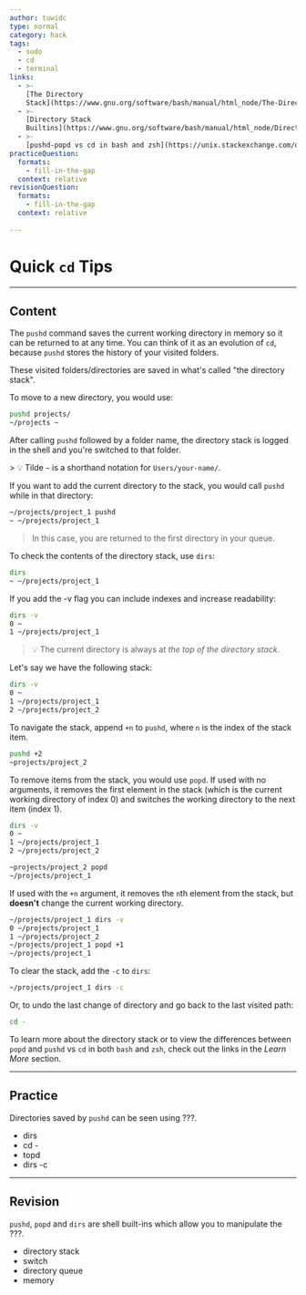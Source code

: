 ```yaml
---
author: tuwidc
type: normal
category: hack
tags:
  - sudo
  - cd
  - terminal
links:
  - >-
    [The Directory
    Stack](https://www.gnu.org/software/bash/manual/html_node/The-Directory-Stack.html){documentation}
  - >-
    [Directory Stack
    Builtins](https://www.gnu.org/software/bash/manual/html_node/Directory-Stack-Builtins.html#Directory-Stack-Builtins){documentation}
  - >-
    [pushd-popd vs cd in bash and zsh](https://unix.stackexchange.com/questions/272965/pushd-popd-vs-cd-cd-in-bash-and-zsh){documentation}
practiceQuestion:
  formats:
    - fill-in-the-gap
  context: relative
revisionQuestion:
  formats:
    - fill-in-the-gap
  context: relative
    
---
```


# Quick `cd` Tips


---

## Content

The `pushd` command saves the current working directory in memory so it can be returned to at any time. You can think of it as an evolution of `cd`, because `pushd` stores the history of your visited folders.

These visited folders/directories are saved in what's called "the directory stack".

To move to a new directory, you would use:

```bash
pushd projects/
~/projects ~
```

After calling `pushd` followed by a folder name, the directory stack is logged in the shell and you're switched to that folder.

&gt; <span class="x x-first x-last">💡 </span>Tilde `~` is a <span class="x x-first x-last">shorthand</span> notation for `Users/your-name/`.

If you want to add the current directory to the stack, you would call `pushd` while in that directory:

```bash
~/projects/project_1 pushd
~ ~/projects/project_1
```

> In this case, you are returned to the first directory in your queue.

To check the contents of the directory stack, use `dirs`:

```bash
dirs
~ ~/projects/project_1
```

If you add the -v flag you can include indexes and increase readability:
```bash
dirs -v
0 ~
1 ~/projects/project_1
```

> 💡 The current directory is always at *the top of the directory stack*.

Let's say we have the following stack:

```bash
dirs -v
0 ~
1 ~/projects/project_1
2 ~/projects/project_2
```

To navigate the stack, append `+n` to `pushd`, where `n` is the index of the stack item.

```bash
pushd +2
~projects/project_2
```

To remove items from the stack, you would use `popd`. If used with no arguments, it removes the first element in the stack (which is the current working directory of index 0) and switches the working directory to the next item (index 1). 

```bash
dirs -v
0 ~
1 ~/projects/project_1
2 ~/projects/project_2

~projects/project_2 popd
~/projects/project_1
```

If used with the `+n` argument, it removes the `n`th element from the stack, but **doesn't** change the current working directory.

```bash
~/projects/project_1 dirs -v
0 ~/projects/project_1
1 ~/projects/project_2
~/projects/project_1 popd +1
~/projects/project_1
```

To clear the stack, add the `-c` to `dirs`:

```bash
~/projects/project_1 dirs -c
```

Or, to undo the last change of directory and go back to the last visited path:

```bash
cd -
```

To learn more about the directory stack or to view the differences between `popd` and `pushd` vs `cd` in both `bash` and `zsh`, check out the links in the *Learn More* section.

---

## Practice

Directories saved by `pushd` can be seen using ???.

- dirs
- cd -
- topd
- dirs -c


---

## Revision

`pushd`, `popd` and `dirs` are shell built-ins which allow you to manipulate the ???.

- directory stack
- switch
- directory queue
- memory
